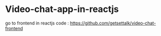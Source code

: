 # Video-chat-app-in-reactjs


go to frontend in reactjs code : https://github.com/getsettalk/video-chat-frontend
